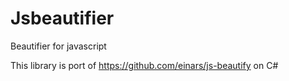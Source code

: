 Jsbeautifier
============

Beautifier for javascript

This library is port of https://github.com/einars/js-beautify on C#
